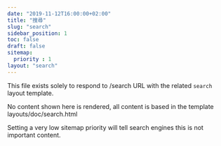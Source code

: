 ```yaml
---
date: "2019-11-12T16:00:00+02:00"
title: "搜尋"
slug: "search"
sidebar_position: 1
toc: false
draft: false
sitemap:
  priority : 1
layout: "search"
---
```



This file exists solely to respond to /search URL with the related `search` layout template.

No content shown here is rendered, all content is based in the template layouts/doc/search.html

Setting a very low sitemap priority will tell search engines this is not important content.

